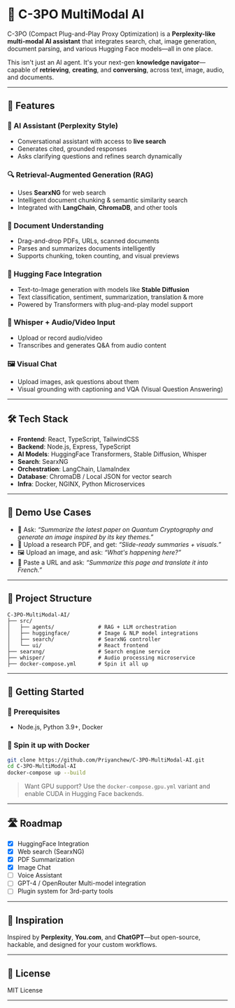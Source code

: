 # 🤖 C-3PO MultiModal AI

C-3PO (Compact Plug-and-Play Proxy Optimization) is a **Perplexity-like multi-modal AI assistant** that integrates search, chat, image generation, document parsing, and various Hugging Face models—all in one place.

This isn't just an AI agent. It's your next-gen **knowledge navigator**—capable of **retrieving**, **creating**, and **conversing**, across text, image, audio, and documents.

---

## 🚀 Features

### 🧠 AI Assistant (Perplexity Style)
- Conversational assistant with access to **live search**
- Generates cited, grounded responses
- Asks clarifying questions and refines search dynamically

### 🔍 Retrieval-Augmented Generation (RAG)
- Uses **SearxNG** for web search
- Intelligent document chunking & semantic similarity search
- Integrated with **LangChain**, **ChromaDB**, and other tools

### 🧾 Document Understanding
- Drag-and-drop PDFs, URLs, scanned documents
- Parses and summarizes documents intelligently
- Supports chunking, token counting, and visual previews

### 🎨 Hugging Face Integration
- Text-to-Image generation with models like **Stable Diffusion**
- Text classification, sentiment, summarization, translation & more
- Powered by Transformers with plug-and-play model support

### 🧠 Whisper + Audio/Video Input
- Upload or record audio/video
- Transcribes and generates Q&A from audio content

### 🖼 Visual Chat
- Upload images, ask questions about them
- Visual grounding with captioning and VQA (Visual Question Answering)

---

## 🛠 Tech Stack

- **Frontend**: React, TypeScript, TailwindCSS
- **Backend**: Node.js, Express, TypeScript
- **AI Models**: HuggingFace Transformers, Stable Diffusion, Whisper
- **Search**: SearxNG
- **Orchestration**: LangChain, LlamaIndex
- **Database**: ChromaDB / Local JSON for vector search
- **Infra**: Docker, NGINX, Python Microservices

---

## 🧪 Demo Use Cases

- 🤖 Ask: *“Summarize the latest paper on Quantum Cryptography and generate an image inspired by its key themes.”*
- 📄 Upload a research PDF, and get: *“Slide-ready summaries + visuals.”*
- 🖼 Upload an image, and ask: *“What's happening here?”*
- 🔗 Paste a URL and ask: *“Summarize this page and translate it into French.”*

---

## 📂 Project Structure

```
C-3PO-MultiModal-AI/
├── src/
│   ├── agents/              # RAG + LLM orchestration
│   ├── huggingface/         # Image & NLP model integrations
│   ├── search/              # SearxNG controller
│   └── ui/                  # React frontend
├── searxng/                 # Search engine service
├── whisper/                 # Audio processing microservice
├── docker-compose.yml       # Spin it all up
```

---

## 🧰 Getting Started

### 🔧 Prerequisites
- Node.js, Python 3.9+, Docker

### 🐳 Spin it up with Docker

```bash
git clone https://github.com/Priyanchew/C-3PO-MultiModal-AI.git
cd C-3PO-MultiModal-AI
docker-compose up --build
```

> Want GPU support? Use the `docker-compose.gpu.yml` variant and enable CUDA in Hugging Face backends.

---

## 🛣 Roadmap

- [x] HuggingFace Integration
- [x] Web search (SearxNG)
- [x] PDF Summarization
- [x] Image Chat
- [ ] Voice Assistant
- [ ] GPT-4 / OpenRouter Multi-model integration
- [ ] Plugin system for 3rd-party tools

---

## 🧠 Inspiration

Inspired by **Perplexity**, **You.com**, and **ChatGPT**—but open-source, hackable, and designed for your custom workflows.

---

## 📜 License

MIT License

---
